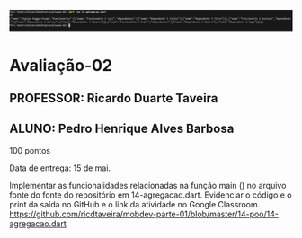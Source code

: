 ![Alt text](printterminal.png) 

# Avaliação-02
## PROFESSOR: Ricardo Duarte Taveira
## ALUNO: Pedro Henrique Alves Barbosa


100 pontos

Data de entrega: 15 de mai.

Implementar as funcionalidades relacionadas na função main () no arquivo fonte do fonte do repositório em 14-agregacao.dart.
Evidenciar o código e o print da saída no GitHub e o link da atividade no Google Classroom.
https://github.com/ricdtaveira/mobdev-parte-01/blob/master/14-poo/14-agregacao.dart
